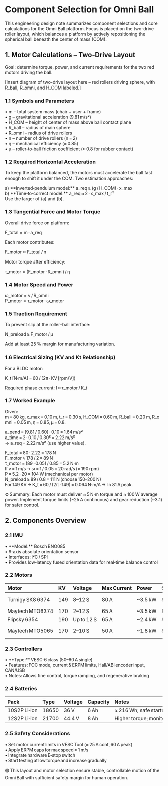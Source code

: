 # **Component Selection for Omni Ball**

This engineering design note summarizes component selections and core calculations for the Omni Ball platform. Focus is placed on the two-drive roller layout, which balances a platform by actively repositioning the spherical ball beneath the center of mass (COM).

## **1\. Motor Calculations – Two‑Drive Layout**

Goal: determine torque, power, and current requirements for the two red motors driving the ball.

\[Insert diagram of two-drive layout here – red rollers driving sphere, with R\_ball, R\_omni, and H\_COM labeled.\]

### **1.1 Symbols and Parameters**

• m – total system mass (chair \+ user \+ frame)  
• g – gravitational acceleration (9.81 m/s²)  
• H\_COM – height of center of mass above ball contact plane  
• R\_ball – radius of main sphere  
• R\_omni – radius of drive rollers  
• n – number of drive rollers (n = 2)  
• η – mechanical efficiency (≈ 0.85)  
• μ – roller‑to‑ball friction coefficient (≈ 0.8 for rubber contact)

### **1.2 Required Horizontal Acceleration**

To keep the platform balanced, the motors must accelerate the ball fast enough to shift it under the COM. Two estimation approaches:

a) \*\*Inverted‑pendulum model:\*\*  a\_req ≥ (g / H\_COM) · x\_max  
b) \*\*Time‑to‑correct model:\*\*  a\_req ≈ 2 · x\_max / t\_r²  
Use the larger of (a) and (b).

### **1.3 Tangential Force and Motor Torque**

Overall drive force on platform:

F\_total \= m · a\_req

Each motor contributes:

F\_motor ≈ F\_total / n

Motor torque after efficiency:

τ\_motor \= (F\_motor · R\_omni) / η

### **1.4 Motor Speed and Power**

ω\_motor \= v / R\_omni  
P\_motor \= τ\_motor · ω\_motor

### **1.5 Traction Requirement**

To prevent slip at the roller–ball interface:

N\_preload ≥ F\_motor / μ

Add at least 25 % margin for manufacturing variation.

### **1.6 Electrical Sizing (KV and Kt Relationship)**

For a BLDC motor:

K\_t \[N·m/A\] = 60 / (2π · KV \[rpm/V\])

Required phase current:  I ≈ τ\_motor / K\_t

### **1.7 Worked Example**

Given: m = 80 kg, x\_max = 0.10 m, t\_r = 0.30 s, H\_COM = 0.60 m, R\_ball = 0.20 m, R\_omni = 0.05 m, η = 0.85, μ = 0.8.

a\_pend = (9.81 / 0.60) · 0.10 = 1.64 m/s²  
a\_time = 2 · 0.10 / 0.30² = 2.22 m/s²  
→ a\_req = 2.22 m/s² (use higher value).

F\_total = 80 · 2.22 = 178 N  
F\_motor ≈ 178 / 2 = 89 N  
τ\_motor = (89 · 0.05) / 0.85 = 5.2 N·m  
If v = 1 m/s → ω = 1 / 0.05 = 20 rad/s (≈ 190 rpm)  
P = 5.2 · 20 = 104 W (mechanical per motor)  
N\_preload ≥ 89 / 0.8 = 111 N (choose 150–200 N)  
For 149 KV → K\_t = 60 / (2π · 149) = 0.064 N·m/A → I ≈ 81 A peak.

⚙️ Summary: Each motor must deliver ≈ 5 N·m torque and ≈ 100 W average power. Implement torque limits (\~25 A continuous) and gear reduction (\~3:1) for safer control.

## **2\. Components Overview**

### **2.1 IMU**

• \*\*Model:\*\* Bosch BNO085  
• 9‑axis absolute orientation sensor  
• Interfaces: I²C / SPI  
• Provides low‑latency fused orientation data for real‑time balance control

### **2.2 Motors**

| Motor | KV | Voltage | Max Current | Power | Shaft | Notes |
| :---- | :---- | :---- | :---- | :---- | :---- | :---- |
| Turnigy SK8 6374 | 149 | 8–12 S | 80 A | \~3.5 kW | 8 mm | Low KV → high torque; reliable |
| Maytech MTO6374 | 170 | 2–12 S | 65 A | \~3.5 kW | 8 mm | Sealed; robust |
| Flipsky 6354 | 190 | Up to 12 S | 65 A | \~2.4 kW | 8 mm | Compact |
| Maytech MTO5065 | 170 | 2–10 S | 50 A | \~1.8 kW | 8 mm | Lightweight/safer power |

### **2.3 Controllers**

• \*\*Type:\*\* VESC‑6 class (50–60 A single)  
• Features: FOC mode, current & ERPM limits, Hall/ABI encoder input, CAN/USB  
• Notes: Allows fine control, torque ramping, and regenerative braking

### **2.4 Batteries**

| Pack | Type | Voltage | Capacity | Notes |
| :---- | :---- | :---- | :---- | :---- |
| 10S2P Li‑ion | 18650 | 36 V | 6 Ah | ≈ 216 Wh; safe starter pack |
| 12S2P Li‑ion | 21700 | 44.4 V | 8 Ah | Higher torque; monitor thermals |

### **2.5 Safety Considerations**

• Set motor current limits in VESC Tool (≈ 25 A cont, 60 A peak)  
• Apply ERPM caps for max speed ≈ 1 m/s  
• Integrate hardware E‑stop switch  
• Start testing at low torque and increase gradually

🟢 This layout and motor selection ensure stable, controllable motion of the Omni Ball with sufficient safety margin for human operation.